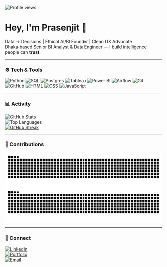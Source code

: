 ![Profile views](https://komarev.com/ghpvc/?username=prasenjit9619&label=Profile%20Views&color=0e75b6&style=flat)

# Hey, I'm Prasenjit 👋

Data → Decisions | Ethical AI/BI Founder | Clean UX Advocate  
Dhaka‑based Senior BI Analyst & Data Engineer — I build intelligence people can **trust**.

---

### ⚙️ Tech & Tools
![Python](https://skillicons.dev/icons?i=python)
![SQL](https://skillicons.dev/icons?i=sql)
![Postgres](https://skillicons.dev/icons?i=postgres)
![Tableau](https://skillicons.dev/icons?i=tableau)
![Power BI](https://skillicons.dev/icons?i=powerbi)
![Airflow](https://skillicons.dev/icons?i=airflow)
![Git](https://skillicons.dev/icons?i=git)
![GitHub](https://skillicons.dev/icons?i=github)
![HTML](https://skillicons.dev/icons?i=html)
![CSS](https://skillicons.dev/icons?i=css)
![JavaScript](https://skillicons.dev/icons?i=js)

---

### 📊 Activity
![GitHub Stats](https://github-readme-stats.vercel.app/api?username=prasenjit9619&show_icons=true&theme=tokyonight&hide_border=true)  
![Top Languages](https://github-readme-stats.vercel.app/api/top-langs/?username=prasenjit9619&layout=compact&theme=tokyonight&hide_border=true)  
[![GitHub Streak](https://streak-stats.demolab.com?user=prasenjit9619)](https://git.io/streak-stats)


---

### 🐍 Contributions
![GitHub Snake Light](https://raw.githubusercontent.com/prasenjit9619/prasenjit9619/output/github-contribution-grid-snake.svg#gh-light-mode-only)
![GitHub Snake Dark](https://raw.githubusercontent.com/prasenjit9619/prasenjit9619/output/github-contribution-grid-snake-dark.svg#gh-dark-mode-only)

---

### 🔗 Connect
[![LinkedIn](https://img.shields.io/badge/LinkedIn-0A66C2?style=flat&logo=linkedin&logoColor=white)](https://linkedin.com/in/YOUR_LINKEDIN_HERE)  
[![Portfolio](https://img.shields.io/badge/Portfolio-111111?style=flat&logo=vercel&logoColor=white)](https://YOUR_PORTFOLIO_URL_HERE)  
[![Email](https://img.shields.io/badge/Email-D14836?style=flat&logo=gmail&logoColor=white)](mailto:YOUR_EMAIL_HERE)
